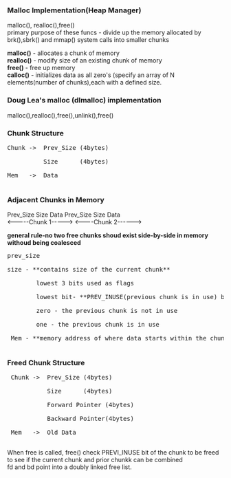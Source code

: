 ### Malloc Implementation(Heap Manager)
<p> malloc(), realloc(),free() <br>
primary purpose of these funcs - divide up the memory allocated by brk(),sbrk() and mmap() system calls into smaller chunks <br>
 
**malloc()** - allocates a chunk of memory <br>
**realloc()** - modify size of an existing chunk of memory <br>
**free()** - free up memory <br>
**calloc()** - initializes data as all zero's (specify an array of N elements(number of chunks),each with a defined size. 
</p>

### Doug Lea's malloc (dlmalloc) implementation 
malloc(),realloc(),free(),unlink(),free() <br> 
 
### Chunk Structure  
<pre>
Chunk ->  Prev_Size (4bytes)  <br>
          Size      (4bytes)  <br>
Mem   ->  Data                <br>
</pre>

### Adjacent Chunks in Memory 
Prev_Size Size Data Prev_Size Size Data <br>
<-----Chunk 1-----> <----Chunk 2------> <br>

**general rule-no two free chunks shoud exist side-by-side in memory withoud being coalesced** <br>
<pre>
prev_size <br>
size - **contains size of the current chunk** <br>
        lowest 3 bits used as flags <br> 
        lowest bit- **PREV_INUSE(previous chunk is in use) bit** <br>
        zero - the previous chunk is not in use <br>
        one - the previous chunk is in use <br> 
 Mem - **memory address of where data starts within the chunk**  <br>
</pre>

### Freed Chunk Structure
<pre>
 Chunk ->  Prev_Size (4bytes)       <br>
           Size      (4bytes)      <br>
           Forward Pointer (4bytes) <br>
           Backward Pointer(4bytes) <br>
 Mem   ->  Old Data                 <br>
</pre>
 When free is called, free() check PREVI_INUSE bit of the chunk to be freed to see if the current chunk and prior chunkk can be combined<br>
 fd and bd point into a doubly linked free list. 
 









